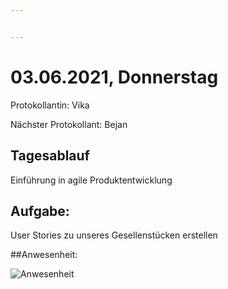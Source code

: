 ```yaml
---


---
```


<h1 id="donnerstag">03.06.2021, Donnerstag</h1>
<p>Protokollantin: Vika</p>
<p>Nächster Protokollant: Bejan</p>
<h2 id="tagesablauf">Tagesablauf</h2>
<p>Einführung in agile Produktentwicklung</p>
<h2 id="aufgabe">Aufgabe:</h2>
<p>User Stories zu unseres Gesellenstücken erstellen</p>
<p>##Anwesenheit:</p>
<p><img src="../Users/vika/Desktop/images/Anwesenheit.png" alt="Anwesenheit"></p>

